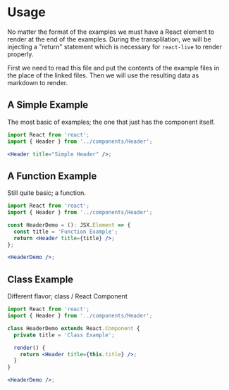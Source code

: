 # Usage

No matter the format of the examples we must have a React element to render at the end of the examples. During the transplilation, we will be injecting a "return" statement which is necessary for `react-live` to render properly.

First we need to read this file and put the contents of the example files in the place of the linked files. Then we will use the resulting data as markdown to render.

## A Simple Example

The most basic of examples; the one that just has the component itself.

```jsx
import React from 'react';
import { Header } from '../components/Header';

<Header title="Simple Header" />;

```

## A Function Example

Still quite basic; a function.

```jsx
import React from 'react';
import { Header } from '../components/Header';

const HeaderDemo = (): JSX.Element => {
  const title = 'Function Example';
  return <Header title={title} />;
};

<HeaderDemo />;

```

## Class Example

Different flavor; class / React Component

```jsx
import React from 'react';
import { Header } from '../components/Header';

class HeaderDemo extends React.Component {
  private title = 'Class Example';

  render() {
    return <Header title={this.title} />;
  }
}

<HeaderDemo />;

```
